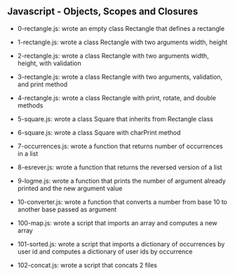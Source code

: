 ## Javascript - Objects, Scopes and Closures

* 0-rectangle.js: wrote an empty class Rectangle that defines a rectangle

* 1-rectangle.js: wrote a class Rectangle with two arguments width, height

* 2-rectangle.js: wrote a class Rectangle with two arguments width, height, with validation

* 3-rectangle.js: wrote a class Rectangle with two arguments, validation, and print method

* 4-rectangle.js: wrote a class Rectangle with print, rotate, and double methods

* 5-square.js: wrote a class Square that inherits from Rectangle class

* 6-square.js: wrote a class Square with charPrint method

* 7-occurrences.js: wrote a function that returns number of occurrences in a list

* 8-esrever.js: wrote a function that returns the reversed version of a list

* 9-logme.js: wrote a function that prints the number of argument already printed and the new argument value

* 10-converter.js: wrote a function that converts a number from base 10 to another base passed as argument

* 100-map.js: wrote a script that imports an array and computes a new array

* 101-sorted.js: wrote a script that imports a dictionary of occurrences by user id and computes a dictionary of user ids by occurrence

* 102-concat.js: wrote a script that concats 2 files
